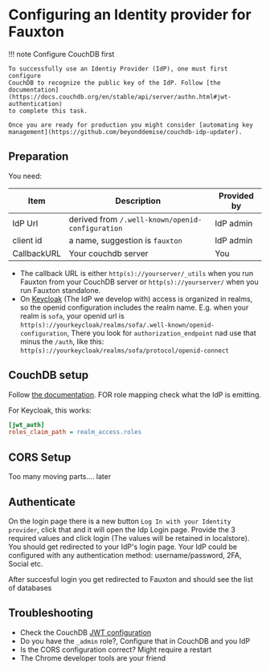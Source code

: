# Configuring an Identity provider for Fauxton

!!! note Configure CouchDB first

    To successfully use an Identiy Provider (IdP), one must first configure
    CouchDB to recognize the public key of the IdP. Follow [the documentation](https://docs.couchdb.org/en/stable/api/server/authn.html#jwt-authentication)
    to complete this task.

    Once you are ready for production you might consider [automating key management](https://github.com/beyonddemise/couchdb-idp-updater).

## Preparation

You need:

| Item        | Description                                      | Provided by |
| ----------- | ------------------------------------------------ | ----------- |
| IdP Url     | derived from `/.well-known/openid-configuration` | IdP admin   |
| client id   | a name, suggestion is `fauxton`                  | IdP admin   |
| CallbackURL | Your couchdb server                              | You         |

- The callback URL is either `http(s)://yourserver/_utils` when you run Fauxton from your CouchDB server or `http(s)://yourserver/` when you run Fauxton standalone.
- On [Keycloak](https://www.keycloak.org/) (The IdP we develop with) access is organized in realms, so the openid configuration includes the realm name. E.g. when your realm is `sofa`, your openid url is `http(s)://yourkeycloak/realms/sofa/.well-known/openid-configuration`, There you look for `authorization_endpoint` nad use that minus the `/auth`, like this: `http(s)://yourkeycloak/realms/sofa/protocol/openid-connect`

## CouchDB setup

Follow [the documentation](https://docs.couchdb.org/en/stable/api/server/authn.html#jwt-authentication). FOR role mapping check what the IdP is emitting.

For Keycloak, this works:

```ini
[jwt_auth]
roles_claim_path = realm_access.roles
```

## CORS Setup

Too many moving parts.... later

## Authenticate

On the login page there is a new button `Log In with your Identity provider`, click that and it will open the Idp Login page. Provide the 3 required values and click login (The values will be retained in localstore). You should get redirected to your IdP's login page. Your IdP could be configured with any authentication method: username/password, 2FA, Social etc.

After succesful login you get redirected to Fauxton and should see the list of databases

## Troubleshooting

- Check the CouchDB [JWT configuration](https://docs.couchdb.org/en/stable/api/server/authn.html#jwt-authentication)
- Do you have the `_admin` role?, Configure that in CouchDB and you IdP
- Is the CORS configuration correct? Might require a restart
- The Chrome developer tools are your friend
